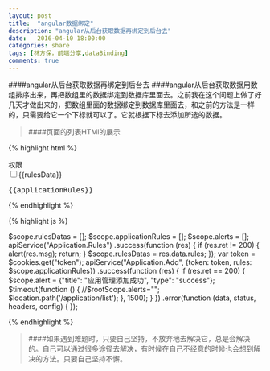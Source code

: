 ```yaml
---
layout: post
title:  "angular数据绑定"
description: "angular从后台获取数据再绑定到后台去"
date:   2016-04-10 18:00:00
categories: share
tags: [林方保，前端分享,dataBinding]
comments: true
---
```




####angular从后台获取数据再绑定到后台去
####angular从后台获取数据用数组排序出来，再把数组里的数据绑定到数据库里面去。之前我在这个问题上做了好几天才做出来的，把数组里面的数据绑定到数据库里面去，和之前的方法是一样的，只需要给它一个下标就可以了。它就根据下标去添加所选的数据。

>####页面的列表HTMl的展示

{% highlight html %}

   <div class="form-group">
            <label class="control-label">权限</label>
            <div class="checkbox" ng-repeat="(rulesKey,rulesData) in rulesDatas">
                <label>
                    <input type="checkbox" ng-model="applicationRules[$index]" >{{rulesData}}
                </label>
            </div>
            <pre>{{applicationRules}}</pre>
        </div>
        
{% endhighlight %}

{% highlight js %}

$scope.rulesDatas = [];
    $scope.applicationRules = [];
    $scope.alerts = [];
    apiService("Application.Rules")
        .success(function (res) {
            if (res.ret != 200) {
                alert(res.msg);
                return;
            }
            $scope.rulesDatas = res.data.rules;
        });
    var token = $cookies.get("token");
 apiService("Application.Add", {token: token, rules: $scope.applicationRules})
            .success(function (res) {
                if (res.ret == 200) {
                    $scope.alert = {"title": "应用管理添加成功", "type": "success"};
                    $timeout(function () {
                        //$rootScope.alerts="";
                        $location.path('/application/list');
                    }, 1500);
                }
            })
            .error(function (data, status, headers, config) {
            });
            
{% endhighlight %}

>####如果遇到难题时，只要自己坚持，不放弃地去解决它，总是会解决的。自己可以通过很多途径去解决，有时候在自己不经意的时候也会想到解决的方法。只要自己坚持不懈。